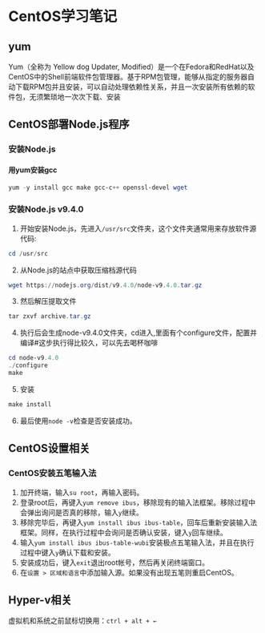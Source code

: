 # CentOS学习笔记

## yum
Yum（全称为 Yellow dog Updater, Modified）是一个在Fedora和RedHat以及CentOS中的Shell前端软件包管理器。基于RPM包管理，能够从指定的服务器自动下载RPM包并且安装，可以自动处理依赖性关系，并且一次安装所有依赖的软件包，无须繁琐地一次次下载、安装

## CentOS部署Node.js程序
### 安装Node.js
#### 用yum安装gcc
```powershell
yum -y install gcc make gcc-c++ openssl-devel wget
```

### 安装Node.js v9.4.0
1. 开始安装Node.js，先进入`/usr/src`文件夹，这个文件夹通常用来存放软件源代码:
```powershell
cd /usr/src
```

2. 从Node.js的站点中获取压缩档源代码
```powershell
wget https://nodejs.org/dist/v9.4.0/node-v9.4.0.tar.gz

```
3. 然后解压提取文件
```powershell
tar zxvf archive.tar.gz
```

4. 执行后会生成node-v9.4.0文件夹，cd进入,里面有个configure文件，配置并编译#这步执行得比较久，可以先去喝杯咖啡
```powershell
cd node-v9.4.0
./configure
make
```

5. 安装
```powershell
make install
```

6. 最后使用`node -v`检查是否安装成功。


## CentOS设置相关
### CentOS安装五笔输入法
1. 加开终端，输入`su root`，再输入密码。
2. 登录root后，再键入`yum remove ibus`，移除现有的输入法框架。移除过程中会弹出询问是否真的移除，输入`y`继续。
3. 移除完毕后，再键入`yum install ibus ibus-table`，回车后重新安装输入法框架。同样，在执行过程中会询问是否确认安装，键入`y`回车继续。
4. 输入`yum install ibus ibus-table-wubi`安装极点五笔输入法，并且在执行过程中键入`y`确认下载和安装。
5. 安装成功后，键入`exit`退出root帐号，然后再关闭终端窗口。
6. 在`设置 > 区域和语言`中添加输入源。如果没有出现五笔则重启CentOS。

## Hyper-v相关
虚拟机和系统之前鼠标切换用：`ctrl + alt + ← `
